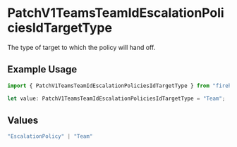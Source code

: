 # PatchV1TeamsTeamIdEscalationPoliciesIdTargetType

The type of target to which the policy will hand off.

## Example Usage

```typescript
import { PatchV1TeamsTeamIdEscalationPoliciesIdTargetType } from "firehydrant-typescript-sdk/models/components";

let value: PatchV1TeamsTeamIdEscalationPoliciesIdTargetType = "Team";
```

## Values

```typescript
"EscalationPolicy" | "Team"
```